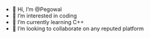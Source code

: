 - 👋 Hi, I’m @Pegowal
- 👀 I’m interested in coding
- 🌱 I’m currently learning C++
- 💞️ I’m looking to collaborate on any reputed platform

<!---
Pegowal/Pegowal is a ✨ special ✨ repository because its `README.md` (this file) appears on your GitHub profile.
You can click the Preview link to take a look at your changes.
--->
